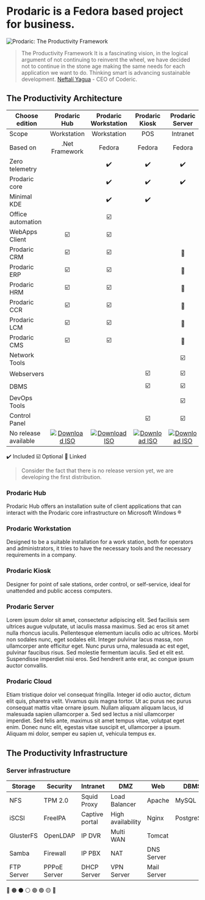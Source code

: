 # Prodaric is a Fedora based project for business.

![Prodaric: The Productivity Framework](https://prodaric.github.io/images/splash.png)

> The Productivity Framework It is a fascinating vision, in the logical argument of not continuing to reinvent the wheel, we have decided not to continue   in the stone age making the same needs for each application we want to do. Thinking smart is advancing sustainable development.
  [Neftalí Yagua](https://github.com/neftaliyagua) - CEO of Coderic.

## The Productivity Architecture

| Choose edition | Prodaric Hub | Prodaric Workstation | Prodaric Kiosk | Prodaric Server | Prodaric Cloud |
| ---	| :-:	| :-:	| :-:	| :-:	| :-:	|
| Scope | Workstation | Workstation | POS | Intranet | Internet |
| Based on | .Net Framework | Fedora | Fedora | Fedora | Fedora |
| Zero telemetry |  | :heavy_check_mark: | :heavy_check_mark: | :heavy_check_mark: | :heavy_check_mark:	|
| Prodaric core |  | :heavy_check_mark: | :heavy_check_mark: | :heavy_check_mark: | :heavy_check_mark:	|
| Minimal KDE |  | :heavy_check_mark: | :heavy_check_mark: | 	| 	|
| Office automation	| 	| :ballot_box_with_check:	| 	| 	| 	|
| WebApps Client 	| :ballot_box_with_check: | :ballot_box_with_check:	| 	| 	| 	|
| Prodaric CRM	| :ballot_box_with_check: | :ballot_box_with_check:	| 	| :link:	| :link:	|
| Prodaric ERP	| :ballot_box_with_check: | :ballot_box_with_check:	| 	| :link:	| :link:	|
| Prodaric HRM	| :ballot_box_with_check: | :ballot_box_with_check:	| 	| :link:	| :link:	|
| Prodaric CCR | :ballot_box_with_check:	| :ballot_box_with_check:	| 	| :link:	| :link:	|
| Prodaric LCM	| :ballot_box_with_check: | :ballot_box_with_check:	| 	| :link:	| :link:	|
| Prodaric CMS	| :ballot_box_with_check: | :ballot_box_with_check:	| 	| :link:	| :link:	|
| Network Tools	|	 | 	| 	| :ballot_box_with_check:	| 	|
| Webservers	| 	| 	| :ballot_box_with_check:	| :ballot_box_with_check:	| :ballot_box_with_check: |
| DBMS	| 	| 	| :ballot_box_with_check:	| :ballot_box_with_check:	| :ballot_box_with_check: |
| DevOps Tools	| 	| 	| | :ballot_box_with_check: | :ballot_box_with_check: |
| Control Panel	| 	| 	| :ballot_box_with_check: | :ballot_box_with_check: | :ballot_box_with_check: |
| No release available	| [![Download ISO](https://prodaric.github.io/images/download.svg "Download ISO")](https://prodaric.com) | [![Download ISO](https://prodaric.github.io/images/download.svg "Download ISO")](https://prodaric.com) | [![Download ISO](https://prodaric.github.io/images/download.svg "Download ISO")](https://prodaric.com) | [![Download ISO](https://prodaric.github.io/images/download.svg "Download ISO")](https://prodaric.com) | [![Download ISO](https://prodaric.github.io/images/download.svg "Download ISO")](https://prodaric.com) |

:heavy_check_mark: Included 
:ballot_box_with_check:	Optional 
:link: Linked 

> Consider the fact that there is no release version yet, we are developing the first distribution.

### Prodaric Hub

Prodaric Hub offers an installation suite of client applications that can interact with the Prodaric core infrastructure on Microsoft Windows &reg;

### Prodaric Workstation

Designed to be a suitable installation for a work station, both for operators and administrators, it tries to have the necessary tools and the necessary requirements in a company.

### Prodaric Kiosk

Designer for point of sale stations, order control, or self-service, ideal for unattended and public access computers.

### Prodaric Server

Lorem ipsum dolor sit amet, consectetur adipiscing elit. Sed facilisis sem ultrices augue vulputate, ut iaculis massa maximus. Sed ac eros sit amet nulla rhoncus iaculis. Pellentesque elementum iaculis odio ac ultrices. Morbi non sodales nunc, eget sodales elit. Integer pulvinar lacus massa, non ullamcorper ante efficitur eget. Nunc purus urna, malesuada ac est eget, pulvinar faucibus risus. Sed molestie fermentum iaculis. Sed et elit est. Suspendisse imperdiet nisi eros. Sed hendrerit ante erat, ac congue ipsum auctor convallis.

 ### Prodaric Cloud

Etiam tristique dolor vel consequat fringilla. Integer id odio auctor, dictum elit quis, pharetra velit. Vivamus quis magna tortor. Ut ac purus nec purus consequat mattis vitae ornare ipsum. Nullam aliquam aliquam lacus, id malesuada sapien ullamcorper a. Sed sed lectus a nisl ullamcorper imperdiet. Sed felis ante, maximus sit amet tempus vitae, volutpat eget enim. Donec nunc elit, egestas vitae suscipit et, ullamcorper a ipsum. Aliquam mi dolor, semper eu sapien ut, vehicula tempus ex.

## The Productivity Infrastructure

### Server infrastructure

| Storage | Security | Intranet |  DMZ | Web | DBMS | DevOps | Virtualization |
|---	|---	|---	|---	|---	|---	|---	|---	|
| NFS | TPM 2.0 | Squid Proxy | Load Balancer | Apache | MySQL | Jenkins | KVM |
| iSCSI | FreeIPA | Captive portal | High availability | Nginx | PostgreSQL | TeamCity | Vagrant |
| GlusterFS | OpenLDAP | IP DVR | Multi WAN | Tomcat	|  | GitLab | Podman |
| Samba | Firewall | IP PBX | NAT | DNS Server |  | Redmine | Kubernetes |
| FTP Server | PPPoE Server | DHCP Server | VPN Server | Mail Server	|  	| |  |


🔴 🟠 ⚫ ⚪ 🟣 🟢 🟡 🔵
